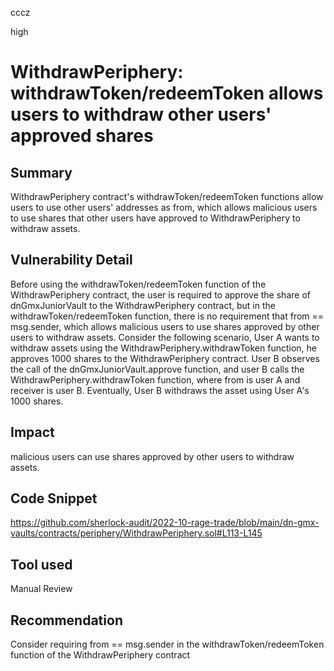 cccz

high

# WithdrawPeriphery: withdrawToken/redeemToken allows users to withdraw other users' approved shares

## Summary
WithdrawPeriphery contract's withdrawToken/redeemToken functions allow users to use other users' addresses as from, which allows malicious users to use shares that other users have approved to WithdrawPeriphery to withdraw assets.
## Vulnerability Detail
Before using the withdrawToken/redeemToken function of the WithdrawPeriphery contract, the user is required to approve the share of dnGmxJuniorVault to the WithdrawPeriphery contract, but in the withdrawToken/redeemToken function, there is no requirement that from == msg.sender, which allows malicious users to use shares approved by other users to withdraw assets.
Consider the following scenario,
User A wants to withdraw assets using the WithdrawPeriphery.withdrawToken function, he approves 1000 shares to the WithdrawPeriphery contract.
User B observes the call of the dnGmxJuniorVault.approve function, and user B calls the WithdrawPeriphery.withdrawToken function, where from is user A and receiver is user B.
Eventually, User B withdraws the asset using User A's 1000 shares.
## Impact
malicious users can use shares approved by other users to withdraw assets.
## Code Snippet
https://github.com/sherlock-audit/2022-10-rage-trade/blob/main/dn-gmx-vaults/contracts/periphery/WithdrawPeriphery.sol#L113-L145
## Tool used

Manual Review

## Recommendation
Consider requiring from == msg.sender in the withdrawToken/redeemToken function of the WithdrawPeriphery contract